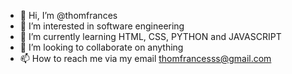 - 👋 Hi, I’m @thomfrances
- 👀 I’m interested in software engineering
- 🌱 I’m currently learning HTML, CSS, PYTHON and JAVASCRIPT
- 💞️ I’m looking to collaborate on anything
- 📫 How to reach me via my email thomfrancesss@gmail.com

<!---
thomfrances/thomfrances is a ✨ special ✨ repository because its `README.md` (this file) appears on your GitHub profile.
You can click the Preview link to take a look at your changes.
--->
